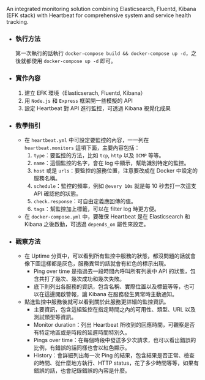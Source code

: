 An integrated monitoring solution combining Elasticsearch, Fluentd, Kibana (EFK stack) with Heartbeat for comprehensive system and service health tracking.

* ### 執行方法
    第一次執行的話執行 `docker-compose build && docker-compose up -d`，之後就都使用 `docker-compose up -d` 即可。
* ### 實作內容
    1. 建立 EFK 環境（Elasticserach, Fluentd, Kibana）
    2. 用 `Node.js` 和 `Express` 框架開一些模擬的 API
    3. 設定 Heartbeat 對 API 進行監控，可透過 Kibana 視覺化成果

* ### 教學指引
    * 在 `heartbeat.yml` 中可設定要監控的內容，一一列在 `heartbeat.monitors` 這項下面，主要內容包括：
        1. `type`：要監控的方法，比如 `tcp`, `http` 以及 `ICMP` 等等。
        2. `name`：這個監控的名字，會在 log 中顯示，幫助識別特定的監控。
        3. `host` 或是 `urls`：要監控的服務位置，注意要改成在 Docker 中設定的服務名稱。
        4. `schedule`：監控的頻率，例如 `@every 10s` 就是每 10 秒去打一次這支 API 確認他的狀態。
        5. `check.response`：可自由定義應回傳的值。
        6. `tags`：幫監控加上標籤，可以在 filter log 時更方便。
    * 在 `docker-compose.yml` 中，要確保 Heartbeat 是在 Elasticsearch 和 Kibana 之後啟動，可透過 `depends_on` 屬性來設定。
* ### 觀察方法
    * 在 Uptime 分頁中，可以看到所有監控中服務的狀態，都沒問題的話就會像下圖這樣都是灰色，服務異常的話就會有紅色的標示出現。
        * Ping over time 是指過去一段時間內呼叫所有列表中 API 的狀態，包含共打了幾次、幾次成功和幾次失敗。
        * 底下則列出各服務的資訊，包含名稱、實際位置以及標籤等等，也可以在這邊開啟警報，讓 Kibana 在服務發生異常時主動通知。
    * 點進監控中服務後就可以看到關於此服務更詳細的監控資訊。
        * 主要資訊，包含這組監控在指定時間之內的可用性、類型、URL 以及測試類型等資訊。
        * Monitor duration：列出 Heartbeat 所收到的回應時間，可觀察是否有特定地區或是時段的延遲時間特別久。
        * Pings over time：在每個時段中發送多少次請求，也可以看出錯誤的比例，有錯誤的話同樣也會以紅色顯示。
        * History：會詳細列出每一次 Ping 的結果，包含結果是否正常、檢查的時間、從什麼地方執行、HTTP status，花了多少時間等等，如果有錯誤的話，也會記錄錯誤的內容是什麼。

